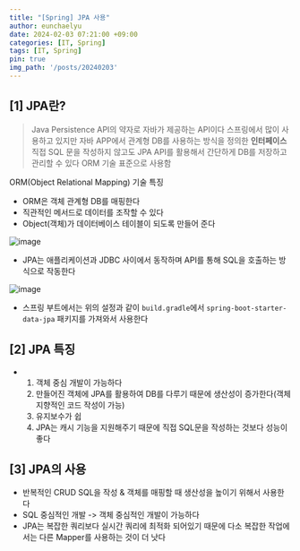 ```yaml
---
title: "[Spring] JPA 사용"
author: eunchaelyu
date: 2024-02-03 07:21:00 +09:00
categories: [IT, Spring]
tags: [IT, Spring]
pin: true
img_path: '/posts/20240203'
---
```



## [1] JPA란?    
> Java Persistence API의 약자로 자바가 제공하는 API이다
> 스프링에서 많이 사용하고 있지만 자바 APP에서 관계형 DB를 사용하는 방식을 정의한 **인터페이스**
> 직접 SQL 문을 작성하지 않고도 JPA API를 활용해서 간단하게 DB를 저장하고 관리할 수 있다
> ORM 기술 표준으로 사용함    

  
  ORM(Object Relational Mapping) 기술 특징        
  - ORM은 객체 관계형 DB를 매핑한다      
  - 직관적인 메서드로 데이터를 조작할 수 있다    
  - Object(객체)가 데이터베이스 테이블이 되도록 만들어 준다    

![image](https://github.com/eunchaelyu/eunchaelyu.github.io/assets/119996957/40f8929d-864c-4995-91c8-ee74f3bd72c6)    
  - JPA는 애플리케이션과 JDBC 사이에서 동작하며 API를 통해 SQL을 호출하는 방식으로 작동한다      

![image](https://github.com/eunchaelyu/eunchaelyu.github.io/assets/119996957/306a11a6-1015-46bd-becc-50c8b69725ef)    
  - 스프링 부트에서는 위의 설정과 같이 ``build.gradle``에서 ``spring-boot-starter-data-jpa`` 패키지를 가져와서 사용한다    

## [2] JPA 특징   
  - 1. 객체 중심 개발이 가능하다
    2. 만들어진 객체에 JPA를 활용하여 DB를 다루기 때문에 생산성이 증가한다(객체지향적인 코드 작성이 가능)
    3. 유지보수가 쉽
    4. JPA는 캐시 기능을 지원해주기 때문에 직접 SQL문을 작성하는 것보다 성능이 좋다
   
## [3] JPA의 사용      
  - 반복적인 CRUD SQL을 작성 & 객체를 매핑할 때 생산성을 높이기 위해서 사용한다
  - SQL 중심적인 개발 -> 객체 중심적인 개발이 가능하다     
  - JPA는 복잡한 쿼리보다 실시간 쿼리에 최적화 되어있기 때문에 다소 복잡한 작업에서는 다른 Mapper를 사용하는 것이 더 낫다


